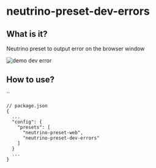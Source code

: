 # neutrino-preset-dev-errors


## What is it?
Neutrino preset to output error on the browser window

<img src="https://raw.githubusercontent.com/sbovyrin/neutrino-preset-dev-errors/demo.png" alt="demo dev error"/>

## How to use?
``
```
// package.json
{
  ...
  "config": {
    "presets": [
      "neutrino-preset-web",
      "neutrino-preset-dev-errors"
    ]
  }
  ...
}
```

